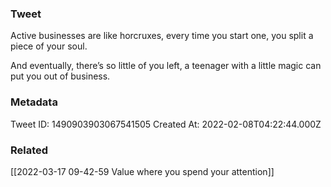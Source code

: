 ### Tweet
Active businesses are like horcruxes, every time you start one, you split a piece of your soul. 

And eventually, there’s so little of you left, a teenager with a little magic can put you out of business.

### Metadata
Tweet ID: 1490903903067541505
Created At: 2022-02-08T04:22:44.000Z

### Related
[[2022-03-17 09-42-59 Value where you spend your attention]]

